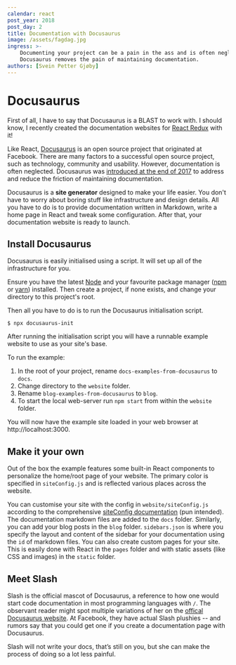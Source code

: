 ```yaml
---
calendar: react
post_year: 2018
post_day: 2
title: Documentation with Docusaurus
image: /assets/fagdag.jpg
ingress: >-
    Documenting your project can be a pain in the ass and is often neglected.
    Docusaurus removes the pain of maintaining documentation.
authors: [Svein Petter Gjøby]
---
```


# Docusaurus

First of all, I have to say that Docusaurus is a BLAST to work with. I should know, I recently created the documentation websites for [React Redux](http://react-redux.js.org) with it!

Like React, [Docusaurus](https://docusaurus.io/en/) is an open source project that originated at Facebook. There are many factors to a successful open source project, such as technology, community and usability. However, documentation is often neglected. Docusaurus was [introduced at the end of 2017](https://docusaurus.io/blog/2017/12/14/introducing-docusaurus) to address and reduce the friction of maintaining documentation.

Docusaurus is a **site generator** designed to make your life easier. You don't have to worry about boring stuff like infrastructure and design details. All you have to do is to provide documentation written in Markdown, write a home page in React and tweak some configuration. After that, your documentation website is ready to launch.

## Install Docusaurus

Docusaurus is easily initialised using a script. It will set up all of the infrastructure for you.

Ensure you have the latest [Node](https://nodejs.org/en/) and your favourite package manager ([npm](https://www.npmjs.com/) or [yarn](https://yarnpkg.com)) installed. Then create a project, if none exists, and change your directory to this project's root.

Then all you have to do is to run the Docusaurus initialisation script.

`$ npx docusaurus-init`

After running the initialisation script you will have a runnable example website to use as your site's base.

To run the example:

1. In the root of your project, rename `docs-examples-from-docusaurus` to `docs`.
2. Change directory to the `website` folder.
3. Rename `blog-examples-from-docusaurus` to `blog`.
4. To start the local web-server run `npm start` from within the `website` folder.

You will now have the example site loaded in your web browser at http://localhost:3000.

## Make it your own

Out of the box the example features some built-in React components to personalize the home/root page of your website. The primary color is specified in `siteConfig.js` and is reflected various places across the website.

You can customise your site with the config in `website/siteConfig.js` according to the comprehensive [siteConfig documentation](https://docusaurus.io/docs/en/site-config) (pun intended). The documentation markdown files are added to the `docs` folder. Similarly, you can add your blog posts in the `blog` folder. `sidebars.json` is where you specify the layout and content of the sidebar for your documentation using the `id` of markdown files. You can also create custom pages for your site. This is easily done with React in the `pages` folder and with static assets (like CSS and images) in the `static` folder.

## Meet Slash

Slash is the official mascot of Docusaurus, a reference to how one would start code documentation in most programming languages with `/`. The observant reader might spot multiple variations of her on the [offical Docusaurus website](https://docusaurus.io/en). At Facebook, they have actual Slash plushies -- and rumors say that you could get one if you create a documentation page with Docusaurus.

Slash will not write your docs, that’s still on you, but she can make the process of doing so a lot less painful.

